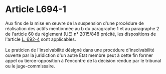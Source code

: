 # Article L694-1

<p>Aux fins de la mise en œuvre de la suspension d'une procédure de réalisation des actifs mentionnée au b du paragraphe 1 et au paragraphe 2 de l'article 60 du règlement (UE) n° 2015/848 précité, les dispositions de l'article <a href='/code-de-commerce/partie-legislative/livre-vi-des-difficultes-des-entreprises/titre-ix-dispositions-particulieres-aux-procedures-dinsolvabilite-relevant-du-reglement-ue-n-2015848-du-20-mai-2015-relatif-aux-procedures-dinsolvabilite/chapitre-ii-des-procedures-dinsolvabilite-secondaires/section-1-de-louverture-et-du-deroulement-dune-procedure-dinsolvabilite-secondaire/l692-4.md'>L. 692-4</a> sont applicables. <br/><br/>Le praticien de l'insolvabilité désigné dans une procédure d'insolvabilité ouverte par la juridiction d'un autre Etat membre peut à cette fin former appel ou tierce-opposition à l'encontre de la décision rendue par le tribunal ou le juge-commissaire.</p>